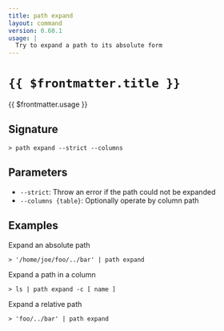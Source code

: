 ```yaml
---
title: path expand
layout: command
version: 0.60.1
usage: |
  Try to expand a path to its absolute form
---
```


# `{{ $frontmatter.title }}`

<div style='white-space: pre-wrap;'>{{ $frontmatter.usage }}</div>

## Signature

`> path expand --strict --columns`

## Parameters

- `--strict`: Throw an error if the path could not be expanded
- `--columns {table}`: Optionally operate by column path

## Examples

Expand an absolute path

```shell
> '/home/joe/foo/../bar' | path expand
```

Expand a path in a column

```shell
> ls | path expand -c [ name ]
```

Expand a relative path

```shell
> 'foo/../bar' | path expand
```
